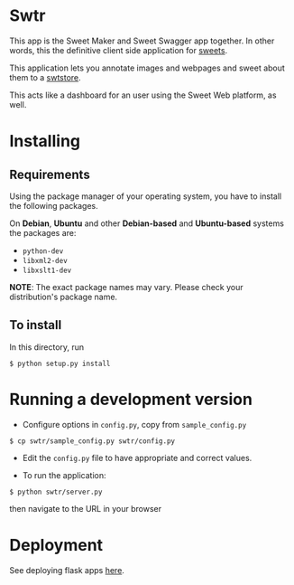 # Swtr

This app is the Sweet Maker and Sweet Swagger app together.
In other words, this the definitive client side application for
[sweets](http://wiki.janastu.org/Sweet_Web).

This application lets you annotate images and webpages and sweet about them to
a [swtstore](http://github.com/janastu/swtstore).

This acts like a dashboard for an user using the Sweet Web platform, as well.

# Installing

## Requirements

Using the package manager of your operating system, you have to install the
following packages.

On **Debian**, **Ubuntu** and other **Debian-based** and **Ubuntu-based**
systems the packages are:

* `python-dev`
* `libxml2-dev`
* `libxslt1-dev`

**NOTE**: The exact package names may vary. Please check your distribution's package
name.

## To install

In this directory, run

`$ python setup.py install`


# Running a development version

* Configure options in `config.py`, copy from `sample_config.py`

`$ cp swtr/sample_config.py swtr/config.py`

* Edit the `config.py` file to have appropriate and correct values.

* To run the application:

`$ python swtr/server.py`

then navigate to the URL in your browser


# Deployment

See deploying flask apps [here](http://flask.pocoo.org/docs/0.10/deploying/).
